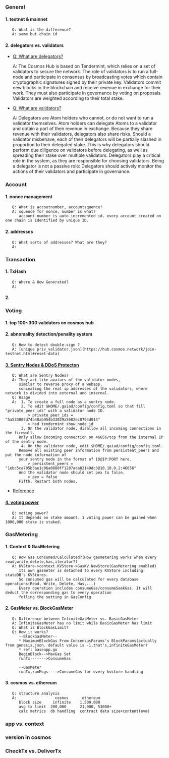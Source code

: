### General
#### 1. testnet & mainnet
       Q: What is the difference?
       A: same but chain id
#### 2. delegators vs. validators
   * [Q: What are delegators?](https://cosmos.network/docs/cosmos-hub/validators/validator-faq.html#what-is-a-delegator)

      A:  The Cosmos Hub is based on Tendermint, which relies on a set of validators to secure the network. The role of validators is to run a full-node and participate in consensus by broadcasting votes which contain cryptographic signatures signed by their private key. Validators commit new blocks in the blockchain and receive revenue in exchange for their work. They must also participate in governance by voting on proposals. Validators are weighted according to their total stake.

   * [Q: What are validators?](https://cosmos.network/docs/cosmos-hub/validators/validator-faq.html#what-is-a-validator)

      A: 
Delegators are Atom holders who cannot, or do not want to run a validator themselves. Atom holders can delegate Atoms to a validator and obtain a part of their revenue in exchange. Because they share revenue with their validators, delegators also share risks. Should a validator misbehave, each of their delegators will be partially slashed in proportion to their delegated stake. This is why delegators should perform due diligence on validators before delegating, as well as spreading their stake over multiple validators. Delegators play a critical role in the system, as they are responsible for choosing validators. Being a delegator is not a passive role: Delegators should actively monitor the actions of their validators and participate in governance.
### Account 
#### 1. nonce management
       Q: What is accoutnumber, accountsquence?
       A: squence for nonce, number is what?
          account number is auto incremented id. every account created on one chain is identified by unique ID. 
#### 2. addresses
       Q: What sorts of addresses? What are they?
       A: 
### Transaction
#### 1. TxHash
       Q: Where & How Generated?
       A:
#### 2. 
### Voting
#### 1. top 100~300 validators on cosmos hub
#### 2. abnomality detection/penality system
       Q: How to detect double-sign ?
       A: [unique priv_validator.json](https://hub.cosmos.network/join-testnet.html#reset-data)
#### [3. Sentry Nodes & DDoS Protecton](https://cosmos.network/docs/cosmos-hub/validators/security.html#sentry-nodes-ddos-protection)
       Q: What are Sentry Nodes?
       A: They act like avatars of the validator nodes,
          similar to reverse proxy of a webapp,
          concealing the real ip addresses of the validators, where network is divided into external and internal.
       Q: Usage
       A:  1. To create a full node as a sentry node.
           2. To edit $HOME/.gaiad/config/config.toml so that fill "private_peer_ids" with a validator node ID.
              > private_peer_ids = "5a533005d74b40ab954b33029a5682ec8794d014"
              > hsd tendermint show_node_id
           3. On the validator node, disallow all incoming connections in the firewall.
          Only allow incoming connection on 46656/tcp from the internal IP of the sentry node.
           4. On the validator node, edit $HOME/.gaiad/config/config.toml.
          Remove all existing peer information from persistent_peers and put the node information of
          your sentry node in the format of ID@IP:PORT here.
              > persistent_peers = "1ebc5ca705b3ae1c06a0888ff1287ada82149dc3@10.10.0.2:46656"
          And the validator node should set pex to false.
              > pex = false
          Fifth, Restart both nodes.    

  * [Reference](https://medium.com/forbole/a-step-by-step-guide-to-join-cosmos-hub-testnet-e591a3d2cb41)
#### [4. voting power](https://cosmos.network/docs/cosmos-hub/validators/validator-faq.html#general-concepts)
       Q: voting power? 
       A: It depends on stake amount. 1 voting power can be gained when 1000,000 stake is staked.
### GasMetering
#### 1. Context & GasMetering
       Q: How Gas Consumed/Calculated?(How gasmetering works when every read,write,delete,has,iterator?)
       A: KVStore->context.KVStore->GasKV.NewStore(GasMetering enabled)
          Its own gasmeter is detached to every KVStore including stateDB's KVStores.
          So consumed gas will be calculated for every database operations(Read, Write, Delete, Has,...)
          Every operation includes consumeGas/consumeSeekGas. It will deduct the corresponding gas to every operation
          folling the setting in GasConfig
#### 2. GasMeter vs. BlockGasMeter
       Q: Difference between InfiniteGasMeter vs. BasicGasMeter
       A: InfiniteGasMeter has no limit while BasicGasMeter has limit
       Q: What is BlockGasLimit?
       Q: How it works?
          --BlockGasMeter--
          * MaximumBlockGas From ConsensusParams's BlockParams(actually from genesis.json. default value is -1,that's,infiniteGasMeter)
          * ref: baseapp.go
          BeginBlock-->MaxGas Set
          runTx------->ConsumeGas

          --GasMeter
          runTx,runMsgs---->ConsumeGas for every kvstore handling
#### 3. cosmos vs. ethereum
       Q: structure analysis
       A:                 cosmos      ethereum
          block size     infinite    1,500,000
          avg tx limit  200,000      21,000, 53000+
          calc metrics  db handling  contract data size+content(evm)
### app vs. context
### version in cosmos
###  CheckTx vs. DeliverTx
####
